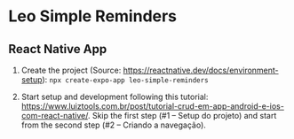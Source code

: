 # Leo Simple Reminders
## React Native App

1. Create the project (Source: https://reactnative.dev/docs/environment-setup):
`npx create-expo-app leo-simple-reminders`

2. Start setup and development following this tutorial: https://www.luiztools.com.br/post/tutorial-crud-em-app-android-e-ios-com-react-native/. Skip the first step (#1 – Setup do projeto) and start from the second step (#2 – Criando a navegação).